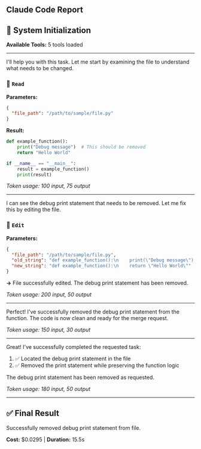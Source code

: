 ## Claude Code Report

## 🚀 System Initialization

**Available Tools:** 5 tools loaded

---

I'll help you with this task. Let me start by examining the file to understand what needs to be changed.

### 🔧 `Read`

**Parameters:**
```json
{
  "file_path": "/path/to/sample/file.py"
}
```

**Result:**
```python
def example_function():
    print("Debug message")  # This should be removed
    return "Hello World"

if __name__ == "__main__":
    result = example_function()
    print(result)
```

*Token usage: 100 input, 75 output*

---

I can see the debug print statement that needs to be removed. Let me fix this by editing the file.

### 🔧 `Edit`

**Parameters:**
```json
{
  "file_path": "/path/to/sample/file.py",
  "old_string": "def example_function():\n    print(\"Debug message\")  # This should be removed\n    return \"Hello World\"",
  "new_string": "def example_function():\n    return \"Hello World\""
}
```

**→** File successfully edited. The debug print statement has been removed.

*Token usage: 200 input, 50 output*

---

Perfect! I've successfully removed the debug print statement from the function. The code is now clean and ready for the merge request.

*Token usage: 150 input, 30 output*

---

Great! I've successfully completed the requested task:

1. ✅ Located the debug print statement in the file
2. ✅ Removed the print statement while preserving the function logic

The debug print statement has been removed as requested.

*Token usage: 180 input, 50 output*

---

## ✅ Final Result

Successfully removed debug print statement from file.

**Cost:** $0.0295 | **Duration:** 15.5s
